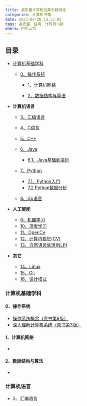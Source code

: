 ```yaml
---
title: 高质量计算机经典书籍精选
categories: 计算机书籍
date: 2023-08-20 13:35:05
tags: 高质量、经典、计算机书籍
where: 阿里云盘
---
```


## 目录

- [计算机基础学科](#计算机基础学科)

  - [0、操作系统](#0、操作系统)


    - [1、计算机网络](#1、计算机网络)


    - [2、数据结构与算法](#2、数据结构与算法)


- **计算机语言**
  - [3、汇编语言](#3、汇编语言)
  - [4、C语言](#4、C语言)
  - [5、C++](#5、C++)
  - [6、Java](#6、Java)

    - [6.1、Java基础到进阶](#6.1、Java基础到进阶)
  - [7、Python](#7、Python )  

    - [7.1、Python入门](#7.1、Python入门)
    - [7.2 Python数据分析](#7.2、Python数据分析)
  - [8、Go语言](#8、Go语言)
- **人工智能**
  - [9、机器学习](#9、机器学习)
  - [10、深度学习](#10、深度学习)
  - [11、OpenCv](#11、OpenCv)
  - [12、计算机视觉(CV)](#12、计算机视觉(CV))
  - [13、自然语言处理(NLP)](#13、计算机视觉(CV))
- **其它**

  - [14、Linux](#14、Linux)
  - [15、Git](#15、Git)
  - [16、设计模式](#16、设计模式)



### <span id="计算机基础学科">计算机基础学科</span>

#### <span id="0、操作系统">0、操作系统</span>

- [操作系统概念（原书第9版）](https://www.aliyundrive.com/s/G3LDy1of16C)
- [深入理解计算机系统（原书第3版）](https://www.aliyundrive.com/s/eU35W7dwmxw)



#### <span id="1、计算机网络">1、计算机网络</span>

- 

#### <span id="2、数据结构与算法">2、数据结构与算法</span>

- 



### <span id="计算机语言">计算机语言</span>

- <span id="3、汇编语言">3、汇编语言</span>
